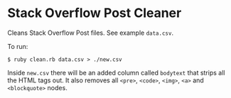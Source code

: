 # Stack Overflow Post Cleaner

Cleans Stack Overflow Post files. See example `data.csv`.

To run:

```
$ ruby clean.rb data.csv > ./new.csv
```

Inside `new.csv` there will be an added column called `bodytext` that strips
all the HTML tags out. It also removes all `<pre>`, `<code>`, `<img>`, `<a>`
and `<blockquote>` nodes.
